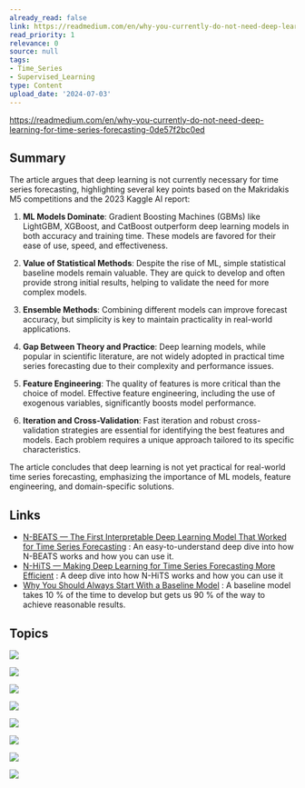```yaml
---
already_read: false
link: https://readmedium.com/en/why-you-currently-do-not-need-deep-learning-for-time-series-forecasting-0de57f2bc0ed
read_priority: 1
relevance: 0
source: null
tags:
- Time_Series
- Supervised_Learning
type: Content
upload_date: '2024-07-03'
---
```


https://readmedium.com/en/why-you-currently-do-not-need-deep-learning-for-time-series-forecasting-0de57f2bc0ed
## Summary

The article argues that deep learning is not currently necessary for time series forecasting, highlighting several key points based on the Makridakis M5 competitions and the 2023 Kaggle AI report:

1. **ML Models Dominate**: Gradient Boosting Machines (GBMs) like LightGBM, XGBoost, and CatBoost outperform deep learning models in both accuracy and training time. These models are favored for their ease of use, speed, and effectiveness.

2. **Value of Statistical Methods**: Despite the rise of ML, simple statistical baseline models remain valuable. They are quick to develop and often provide strong initial results, helping to validate the need for more complex models.

3. **Ensemble Methods**: Combining different models can improve forecast accuracy, but simplicity is key to maintain practicality in real-world applications.

4. **Gap Between Theory and Practice**: Deep learning models, while popular in scientific literature, are not widely adopted in practical time series forecasting due to their complexity and performance issues.

5. **Feature Engineering**: The quality of features is more critical than the choice of model. Effective feature engineering, including the use of exogenous variables, significantly boosts model performance.

6. **Iteration and Cross-Validation**: Fast iteration and robust cross-validation strategies are essential for identifying the best features and models. Each problem requires a unique approach tailored to its specific characteristics.

The article concludes that deep learning is not yet practical for real-world time series forecasting, emphasizing the importance of ML models, feature engineering, and domain-specific solutions.
## Links

- [N-BEATS — The First Interpretable Deep Learning Model That Worked for Time Series Forecasting](https://towardsdatascience.com/n-beats-the-first-interpretable-deep-learning-model-that-worked-for-time-series-forecasting-06920daadac2) : An easy-to-understand deep dive into how N-BEATS works and how you can use it.
- [N-HiTS — Making Deep Learning for Time Series Forecasting More Efficient](https://towardsdatascience.com/n-hits-making-deep-learning-for-time-series-forecasting-more-efficient-d00956fc3e93) : A deep dive into how N-HiTS works and how you can use it
- [Why You Should Always Start With a Baseline Model](https://pub.towardsai.net/why-you-should-always-start-with-a-baseline-model-95d78c70941c) : A baseline model takes 10 % of the time to develop but gets us 90 % of the way to achieve reasonable results.

## Topics

![](topics/Model/Gradient%20Boosting%20Machines%20GBMs)

![](topics/Model/LightGBM)

![](topics/Model/CatBoost)

![](topics/Concept/Ensemble%20Methods)

![](topics/Concept/Exogenous%20Variables)

![](topics/Concept/Cross%20Validation)

![](topics/Model/XGBoost)

![](topics/Concept/Feature%20Engineering)